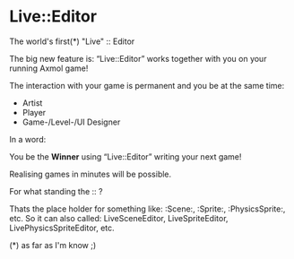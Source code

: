 # Live::Editor
The world's first(*) "Live" :: Editor     

The big new feature is:
“Live::Editor” works together with you on your running Axmol game!

The interaction with your game is permanent and you be at the same time:

- Artist
- Player
- Game-/Level-/UI Designer

In a word:

You be the **Winner** using “Live::Editor” writing your next game!

Realising games in minutes will be possible.

For what standing the :: ?

Thats the place holder for something like: :Scene:, :Sprite:, :PhysicsSprite:, etc.
So it can also called: LiveSceneEditor, LiveSpriteEditor, LivePhysicsSpriteEditor, etc.

(*) as far as I'm know ;)
